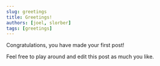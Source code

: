 ```yaml
---
slug: greetings
title: Greetings!
authors: [joel, slorber]
tags: [greetings]
---
```


Congratulations, you have made your first post!

Feel free to play around and edit this post as much you like.

<!-- truncate -->
